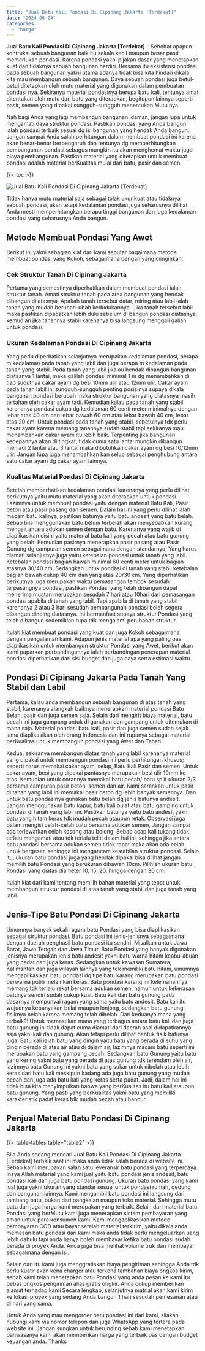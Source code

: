 ```yaml
---
title: "Jual Batu Kali Pondasi Di Cipinang Jakarta [Terdekat]"
date: "2024-06-24"
categories: 
  - "harga"
---
```


**Jual Batu Kali Pondasi Di Cipinang Jakarta \[Terdekat\]** – Sehebat apapun kontruksi sebuah bangunan baik itu sekala kecil maupun besar pasti memerlukan pondasi. Karena pondasi yakni pijakan dasar yang menetapkan kuat dan tidaknya sebuah bangunan berdiri. Bersama itu eksistensi pondasi pada sebuah bangunan yakni utama adanya tidak bisa kita hindari dikala kita mau membangun sebuah bangunan. Daya sebuah pondasi juga betul-betul ditetapkan oleh mutu material yang digunakan dalam pembuatan pondasi nya. Sekiranya material pondasinya berupa batu kali, tentunya amat ditentukan oleh mutu dari batu yang diterapkan, begitupun lainnya seperti pasir, semen yang dipakai sungguh-sungguh menentukan Mutu nya.

Nah bagi Anda yang lagi membangun bangunan idaman, jangan lupa untuk mengamati daya struktur pondasi. Pastikan pondasi yang Anda bangun ialah pondasi terbaik sesuai dg isi bangunan yang hendak Anda bangun. Jangan sampai Anda salah perhitungan dalam membuat pondasi ini karena akan benar-benar berpengaruh dan tentunya dg memperhitungkan pembangunan pondasi sebagus mungkin itu akan menghemat waktu juga biaya pembangunan. Pastikan material yang diterapkan untuk membuat pondasi adalah material berKualitas mulai dari batu, pasir dan semen.

{{< toc >}}

![Jual Batu Kali Pondasi Di Cipinang Jakarta [Terdekat]](/images/jual-batu-kali-27.png)

Tidak hanya mutu material saja sebagai tolak ukur kuat atau tidaknya sebuah pondasi, akan tetapi kedalaman pondasi juga seharusnya dilihat. Anda mesti memperhitungkan berapa tinggi bangunan dan juga kedalaman pondasi yang seharusnya Anda bangun.

## Metode Membuat Pondasi Yang Awet

Berikut ini yakni sebagian kiat dari kami seputar bagaimana metode membuat pondasi yang Kokoh, sebagaimana dengan yang diinginkan.

### Cek Struktur Tanah Di Cipinang Jakarta

Pertama yang semestinya diperhatikan dalam membuat pondasi ialah struktur tanah. Amati struktur tanah pada area bangunan yang hendak dibangun di atasnya, Apakah tanah tersebut datar, miring atau labil ialah tanah yang mudah berubah-ubah kedudukannya. Jika tanah tersebut labil maka pastikan dipadatkan lebih dulu sebelum di bangun pondasi diatasnya, kemudian jika tanahnya stabil karenanya bisa langsung menggali galian untuk pondasi.

### Ukuran Kedalaman Pondasi Di Cipinang Jakarta

Yang perlu diperhatikan selanjutnya merupakan kedalaman pondasi, berapa m kedalaman pada tanah yang labil dan juga berapa m kedalaman pada tanah yang stabil. Pada tanah yang labil jikalau hendak dibangun bangunan diatasnya 1 lantai, maka galilah pondasi minimal 1 m dg menambahkan di tiap sudutnya cakar ayam dg besi 10mm ulir atau 12mm ulir. Cakar ayam pada tanah labil ini sungguh-sungguh penting posisinya supaya dikala bangunan pondasi berubah maka struktur bangunan yang diatasnya masih tertahan oleh cakar ayam tadi. Kemudian kalau pada tanah yang stabil karenanya pondasi cukup dg kedalaman 60 centi meter minimalnya dengan lebar atas 40 cm dan lebar bawah 60 cm atau lebar bawah 40 cm, lebar atas 20 cm. Untuk pondasi pada tanah yang stabil, sebetulnya tdk perlu cakar ayam karena memang tanahnya sudah stabil tapi sekiranya mau menambahkan cakar ayam itu lebih baik. Terpenting jika bangunan kedepannya akan di tingkat, tidak cuma satu lantai mungkin dibangun menjadi 2 lantai atau 3 lantai maka dibutuhkan cakar ayam dg besi 10/12mm ulir. Jangan lupa juga menambahkan kan selup sebagai penghubung antara satu cakar ayam dg cakar ayam lainnya.

### Kualitas Material Pondasi Di Cipinang Jakarta

Setelah memperhatikan kedalaman pondasi karenanya yang perlu dilihat berikutnya yaitu mutu material yang akan diterapkan untuk pondasi. Lazimnya untuk membuat pondasi yaitu dengan material Batu Kali, Pasir beton atau pasir pasang dan semen. Dalam hal ini yang perlu dilihat ialah macam batu kalinya, pastikan batunya yaitu batu andesit yang batu belah. Sebab bila menggunakan batu belum terbelah akan menyebabkan kurang mengait antara adukan semen dengan batu. Karenanya yang wajib di diaplikasikan disini yaitu material batu kali yang pecah atau batu gunung yang belah. Kemudian pasirnya menerapkan pasir pasang atau Pasir Gunung dg campuran semen sebagaimana dengan standarnya, Yang harus diamati selanjutnya juga yaitu ketebalan pondasi untuk tanah yang labil. Ketebalan pondasi bagian bawah minimal 60 centi meter untuk bagian atasnya 30/40 cm. Sedangkan untuk pondasi di tanah yang stabil ketebalan bagian bawah cukup 40 cm dan yang atas 20/30 cm. Yang diperhatikan berikutnya juga merupakan waktu pemasangan tembok sesudah terpasangnya pondasi, pastikan Pondasi yang telah dibangun dapat menerima muatan merupakan sesudah 7 hari atau 10hari dari pemasangan pondasi apabila di tanah yang labil. Tapi apabila di tanah yang stabil karenanya 2 atau 3 hari sesudah pembangunan pondasi boleh segera dibangun dinding diatasnya. Ini bermanfaat supaya struktur Pondasi yang telah dibangun sedemikian rupa tdk mengalami perubahan struktur.

Itulah kiat membuat pondasi yang kuat dan juga Kokoh sebagaimana dengan pengalaman kami. Adapun jenis material apa yang paling pas diaplikasikan untuk membangun struktur Pondasi yang Awet, berikut akan kami paparkan perbandingannya ialah perbandingan penerapan material pondasi diperhatikan dari sisi budget dan juga daya serta estimasi waktu.

## Pondasi Di Cipinang Jakarta Pada Tanah Yang Stabil dan Labil

Pertama, kalau anda membangun sebuah bangunan di atas tanah yang stabil, karenanya alangkah baiknya menerapkan material pondasi Batu Belah, pasir dan juga semen saja. Selain dari mengirit biaya material, batu pecah ini juga gampang untuk di gunakan dan gampang untuk ditemukan di mana saja. Material pondasi batu kali, pasir dan juga semen sudah sejak lama diaplikasikan oleh orang Indonesia dan ini rupanya sebagai material berKualitas untuk membangun pondasi yang Awet dan Tahan.

Kedua, sekiranya membangun diatas tanah yang labil karenanya material yang dipakai untuk membangun pondasi ini perlu perhitungan khusus; seperti harus memakai cakar ayam, selup, Batu Kali Pasir dan semen. Untuk cakar ayam, besi yang dipakai pantasnya merupakan besi ulir 10mm ke atas. Kemudian untuk corannya memakai batu pecah/ batu split ukuran 2/3 bersama campuran pasir beton, semen dan air. Kami sarankan untuk pasir di tanah yang labil ini memakai pasir beton dg lebih banyak semennya. Dan untuk batu pondasinya gunakan batu belah dg jenis batunya andesit. Jangan menggunakan batu kapur, batu kali bulat atau batu gamping untuk pondasi di tanah yang labil ini. Pastikan batunya yaitu batu andesit yakni batu yang hitam keras tdk mudah pecah ataupun retak. Observasi juga dalam mengisi celah-celah batu bersama adukan semen, Jangan sampai ada terlewatkan celah kosong atau bolong. Sebab acap kali tukang tidak terlalu mengamati atau tdk terlalu teliti dalam hal ini, sehingga jika antara batu pondasi bersama adukan semen tidak rapat maka akan ada celah untuk bergeser, sehingga ini mengancam kestabilan struktur pondasi. Selain itu, ukuran batu pondasi juga yang hendak dipakai bisa dilihat jangan memilih batu Pondasi yang berukuran dibawah 10cm. Pilihlah ukuran batu Pondasi yang diatas diameter 10, 15, 20, hingga dengan 30 cm.

Itulah kiat dari kami tentang memilih bahan material yang tepat untuk membangun struktur pondasi di atas tanah yang stabil dan juga tanah yang labil.

## Jenis-Tipe Batu Pondasi Di Cipinang Jakarta

Umumnya banyak sekali ragam batu Pondasi yang bisa diaplikasikan sebagai struktur pondasi. Batu pondasi ini jenis-jenisnya sebagaimana dengan daerah penghasil batu pondasi itu sendiri. Misalkan untuk Jawa Barat, Jawa Tengah dan Jawa Timur, Batu Pondasi yang banyak digunakan jenisnya merupakan jenis batu andesit yakni batu warna hitam keabu-abuan yang padat dan juga keras. Sedangkan untuk kawasan Sumatera, Kalimantan dan juga wilayah lainnya yang tdk memiliki batu hitam, umumnya mengaplikasikan batu pondasi dg tipe batu karang merupakan batu pondasi berwarna putih melainkan keras. Batu pondasi karang ini kelemahannya memang tdk terlalu rekat bersama adukan semen, namun untuk kekerasan batunya sendiri sudah cukup kuat. Batu kali dan batu gunung pada dasarnya mempunyai ragam yang sama yaitu batu andesit. Batu kali itu wujudnya kebanyakan bulat maupun lonjong, sedangkan batu gunung fisiknya belah karena memang telah dibelah. Dari keduanya mana yang terbaik?! Untuk memastikan mana yang terbagus antara batu kali dan juga batu gunung ini tidak dapat cuma diamati dari daerah asal didapatkannya saja yakni kali dan gunung. Akan tetapi perlu dilihat bentuk fisik batunya juga. Batu kali ialah batu yang dingin yaitu batu yang berada di suhu yang dingin berada di atas air atau di dalam air, lazimnya macam batu seperti ini merupakan batu yang gampang pecah. Sedangkan batu Gunung yaitu batu yang kering yakni batu yang berada di atas gunung tdk terendam oleh air, lazimnya batu Gunung ini yakni batu yang sukar untuk dibelah atau lebih keras dari batu kali meskipun kadang ada juga batu gunung yang mudah pecah dan juga ada batu kali yang keras serta padat. Jadi, dalam hal ini tidak bisa kita menyimpulkan bahwa yang berKualitas itu batu kali ataupun batu gunung. Yang pasti yang berKualitas yakni batu yang memiliki karakteristik padat keras tdk mudah pecah atau hancur.

## Penjual Material Batu Pondasi Di Cipinang Jakarta

{{< table-tables table="table2" >}}

Bila Anda sedang mencari Jual Batu Kali Pondasi Di Cipinang Jakarta \[Terdekat\] terbaik saat ini maka anda tidak salah berada di website ini. Sebab kami merupakan salah satu leveransir batu pondasi yang terpercaya. Insya Allah material yang kami jual yaitu batu pondasi jenis andesit, batu pondasi kali dan juga batu pondasi gunung. Ukuran batu pondasi yang kami jual juga yakni ukuran yang standar sesuai untuk pondasi rumah, gedung dan bangunan lainnya. Kami mengambil batu pondasi ini langsung dari tambang batu, bukan dari pangkalan maupun toko material. Sehingga mutu batu dan juga harga kami merupakan yang terbaik. Selain dari material batu Pondasi yang berMutu kami juga menerapkan sistem pembayaran yang aman untuk para konsumen kami. Kami mengaplikasikan metode pembayaran COD atau bayar setelah material terkirim, yaitu dikala anda memesan batu pondasi dari kami maka anda tidak perlu mengeluarkan uang lebih dahulu tapi anda hanya boleh membayar ketika batu pondasi sudah berada di proyek Anda. Anda juga bisa melihat volume truk dan membayar sebagaimana dengan isi.

Selain dari itu kami juga menggratiskan biaya pengiriman sehingga Anda tdk perlu kuatir akan kena charger atau terkena tambahan biaya ongkos kirim, sebab kami telah menetapkan batu Pondasi yang anda pesan ke kami itu bebas ongkos pengiriman alias gratis ongkir. Anda cukup memberikan alamat terhadap kami Secara lengkap, selanjutnya matrial akan kami kirim ke lokasi proyek yang sedang Anda bangun 1 hari sesudah pemesanan atau di hari yang sama.

Untuk Anda yang mau mengorder batu pondasi ini dari kami, silakan hubungi kami via nomor telepon dan juga WhatsApp yang tertera pada website ini. Jangan sungkan untuk berunding sebab kami menetapkan bahwasanya kami akan memberikan harga yang terbaik pas dengan budget keuangan anda. Thanks

